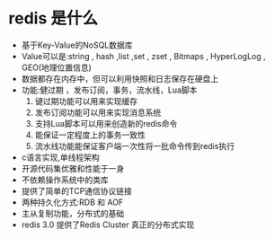 # redis 是什么
- 基于Key-Value的NoSQL数据库
- Value可以是:string , hash ,list ,set , zset , Bitmaps , HyperLogLog , GEO(地理位置信息)
- 数据都存在内存中，但可以利用快照和日志保存在硬盘上
- 功能:健过期 ，发布订阅，事务，流水线，Lua脚本
    1. 键过期功能可以用来实现缓存
    1. 发布订阅功能可以用来实现消息系统
    1. 支持Lua脚本可以用来创造新的redis命令
    1. 能保证一定程度上的事务一致性
    1. 流水线功能能保证客户端一次性将一批命令传到redis执行
- c语言实现,单线程架构
- 开源代码集优雅和性能于一身
- 不依赖操作系统中的类库
- 提供了简单的TCP通信协议链接
- 两种持久化方式:RDB 和 AOF
- 主从复制功能，分布式的基础
- redis 3.0 提供了Redis Cluster 真正的分布式实现
